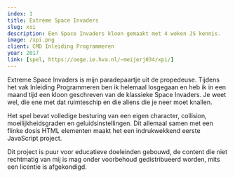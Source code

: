 ```yaml
---
index: 1
title: Extreme Space Invaders
slug: xsi
description: Een Space Invaders kloon gemaakt met 4 weken JS kennis.
image: /xpi.png
client: CMD Inleiding Programmeren
year: 2017
link: [spel, https://oege.ie.hva.nl/~meijerj034/xpi/]
---
```


Extreme Space Invaders is mijn paradepaartje uit de propedeuse. Tijdens het
vak Inleiding Programmeren ben ik helemaal losgegaan en heb ik in een maand
tijd een kloon geschreven van de klassieke Space Invaders. Je weet wel, die
ene met dat ruimteschip en die aliens die je neer moet knallen.

Het spel bevat volledige besturing van een eigen character, collision,
moeilijkheidsgraden en geluidsinstellingen. Dit allemaal samen met een
flinke dosis HTML elementen maakt het een indrukwekkend eerste JavaScript
project.

Dit project is puur voor educatieve doeleinden gebouwd, de content die niet
rechtmatig van mij is mag onder voorbehoud gedistribueerd worden, mits een
licentie is afgekondigd.
